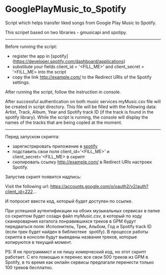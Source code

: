 # GooglePlayMusic_to_Spotify
Script which helps transfer liked songs from Google Play Music to Spotify.

This scripet based on two libraries - gmusicapi and spotipy.

*****

Before running the script:
- register the app in [spotify] (https://developer.spotify.com/dashboard/applications)
- substitute your fields client_id = '<FILL_ME>' and client_secret = '<FILL_ME> into the script
- copy the link http://example.com/ to the Redirect URIs of the Spotify settings.

After running the script, follow the instruction in console. 

After successful authentication on both music services myMusic.csv file will be created in script directory.
This file will be filled with the following data: Artist, Track, Album, Year and Spotify track ID (if the track is found in the spotify library).
While the script is running, the console will display the names of the tracks that are being copied at the moment.

*****

Перед запуском скрипта:
- зарегистрировать приложение в [spotify](https://developer.spotify.com/dashboard/applications) 
- подставить свои поля client_id='<FILL_ME>' и client_secret='<FILL_ME> в скрипт
- скопировать ссылку http://example.com/ в Redirect URIs настроек Spotify.

Запустив скрипт появится надпись:

Visit the following url:
 https://accounts.google.com/o/oauth2/v2/auth?client_id=222...

И попросит ввести код, который будет доступен по ссылке.

При успешной аутентификации на обоих музыкальных сервисах в папке со скриптом будет созадн файл myMusic.csv, в который по ходу сканироварния каталога понравившихся треков в GPM будут передваться поля: Исполнитель, Трек, Альбом, Год и Spotify track ID (если трек будет найден в библиотеке  spotify). В процессе работы скрипта в консоли будут выведены названия треков, которые копируются в текущий момент.


PS: Я не программист и не пишу комерческий код, но этот скрипт работает. С его помощью я перенес все свои 500 треков из GPM в Spotify, в то время как онлайн сервисы предлагали перенести только 100 треков бесплатно.
